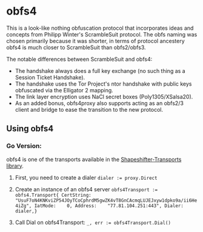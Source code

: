 # obfs4


This is a look-like nothing obfuscation protocol that incorporates ideas and concepts from Philipp Winter's ScrambleSuit protocol. The obfs naming was chosen primarily because it was shorter, in terms of protocol ancestery obfs4 is much closer to ScrambleSuit than obfs2/obfs3.

The notable differences between ScrambleSuit and obfs4:

* The handshake always does a full key exchange (no such thing as a Session Ticket Handshake).
* The handshake uses the Tor Project's ntor handshake with public keys obfuscated via the Elligator 2 mapping.
* The link layer encryption uses NaCl secret boxes (Poly1305/XSalsa20).
* As an added bonus, obfs4proxy also supports acting as an obfs2/3 client and bridge to ease the transition to the new protocol.

## Using obfs4


### Go Version:

obfs4 is one of the transports available in the [Shapeshifter-Transports library](https://github.com/OperatorFoundation/Shapeshifter-Transports).

1. First, you need to create a dialer
    `dialer := proxy.Direct`
    
2. Create an instance of an obfs4 server
    `obfs4Transport := obfs4.Transport{
     		CertString: "UsuF7oN4KNKviZP54JOyTCoCphrdM5gwZK4vT8GnCAcmqLUJEJxyw1dpko9a/ii6He4iZg",
     		IatMode:    0,
     		Address:    "77.81.104.251:443",
     		Dialer:     dialer,}`

5. Call Dial on obfs4Transport:
    `_, err := obfs4Transport.Dial()`
